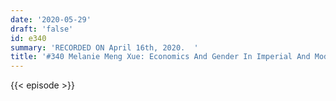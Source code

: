 ```yaml
---
date: '2020-05-29'
draft: 'false'
id: e340
summary: 'RECORDED ON April 16th, 2020.  '
title: '#340 Melanie Meng Xue: Economics And Gender In Imperial And Modern China'
---
```

{{< episode >}}
